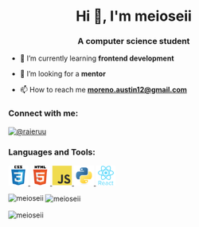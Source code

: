 <h1 align="center">Hi 👋, I'm meioseii</h1>
<h3 align="center">A computer science student</h3>

- 🌱 I’m currently learning **frontend development**

- 🤝 I’m looking for a **mentor**

- 📫 How to reach me **moreno.austin12@gmail.com**

<h3 align="left">Connect with me:</h3>
<p align="left">
<a href="https://instagram.com/@raieruu" target="blank"><img align="center" src="https://raw.githubusercontent.com/rahuldkjain/github-profile-readme-generator/master/src/images/icons/Social/instagram.svg" alt="@raieruu" height="30" width="40" /></a>
</p>

<h3 align="left">Languages and Tools:</h3>
<p align="left"> <a href="https://www.w3schools.com/css/" target="_blank" rel="noreferrer"> <img src="https://raw.githubusercontent.com/devicons/devicon/master/icons/css3/css3-original-wordmark.svg" alt="css3" width="40" height="40"/> </a> <a href="https://www.w3.org/html/" target="_blank" rel="noreferrer"> <img src="https://raw.githubusercontent.com/devicons/devicon/master/icons/html5/html5-original-wordmark.svg" alt="html5" width="40" height="40"/> </a> <a href="https://developer.mozilla.org/en-US/docs/Web/JavaScript" target="_blank" rel="noreferrer"> <img src="https://raw.githubusercontent.com/devicons/devicon/master/icons/javascript/javascript-original.svg" alt="javascript" width="40" height="40"/> </a> <a href="https://www.python.org" target="_blank" rel="noreferrer"> <img src="https://raw.githubusercontent.com/devicons/devicon/master/icons/python/python-original.svg" alt="python" width="40" height="40"/> </a> <a href="https://reactjs.org/" target="_blank" rel="noreferrer"> <img src="https://raw.githubusercontent.com/devicons/devicon/master/icons/react/react-original-wordmark.svg" alt="react" width="40" height="40"/> </a> </p>

<p><img align="left" src="https://github-readme-stats.vercel.app/api/top-langs?username=meioseii&show_icons=true&locale=en&layout=compact" alt="meioseii" /></p>

<p>&nbsp;<img align="center" src="https://github-readme-stats.vercel.app/api?username=meioseii&show_icons=true&locale=en" alt="meioseii" /></p>

<p><img align="center" src="https://github-readme-streak-stats.herokuapp.com/?user=meioseii&" alt="meioseii" /></p>

